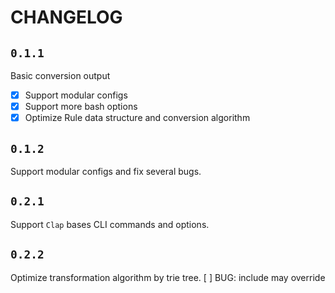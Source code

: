 # CHANGELOG

## `0.1.1`
Basic conversion output
- [x] Support modular configs
- [x] Support more bash options
- [x] Optimize Rule data structure and conversion algorithm

## `0.1.2`
Support modular configs and fix several bugs.

## `0.2.1`
Support `Clap` bases CLI commands and options.  

## `0.2.2`
Optimize transformation algorithm by trie tree.
[ ] BUG: include may override
